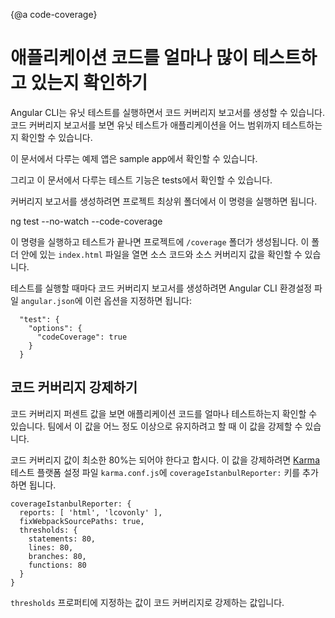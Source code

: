 {@a code-coverage}

<!--
# Find out how much code you're testing
-->
# 애플리케이션 코드를 얼마나 많이 테스트하고 있는지 확인하기

<!--
The CLI can run unit tests and create code coverage reports.
Code coverage reports show you any parts of your code base that may not be properly tested by your unit tests.

<div class="alert is-helpful">

  For the sample app that the testing guides describe, see the <live-example name="testing" embedded-style noDownload>sample app</live-example>.

  For the tests features in the testing guides, see <live-example name="testing" stackblitz="specs" noDownload>tests</live-example>.

</div>


To generate a coverage report run the following command in the root of your project.

<code-example language="sh" class="code-shell">
  ng test --no-watch --code-coverage
</code-example>

When the tests are complete, the command creates a new `/coverage` folder in the project. Open the `index.html` file to see a report with your source code and code coverage values.

If you want to create code-coverage reports every time you test, you can set the following option in the CLI configuration file, `angular.json`:

```
  "test": {
    "options": {
      "codeCoverage": true
    }
  }
```
-->
Angular CLI는 유닛 테스트를 실행하면서 코드 커버리지 보고서를 생성할 수 있습니다.
코드 커버리지 보고서를 보면 유닛 테스트가 애플리케이션을 어느 범위까지 테스트하는지 확인할 수 있습니다.

<div class="alert is-helpful">

이 문서에서 다루는 예제 앱은 <live-example name="testing" embedded-style noDownload>sample app</live-example>에서 확인할 수 있습니다.

그리고 이 문서에서 다루는 테스트 기능은 <live-example name="testing" stackblitz="specs" noDownload>tests</live-example>에서 확인할 수 있습니다.

</div>

커버리지 보고서를 생성하려면 프로젝트 최상위 폴더에서 이 명령을 실행하면 됩니다.

<code-example language="sh" class="code-shell">
  ng test --no-watch --code-coverage
</code-example>

이 명령을 실행하고 테스트가 끝나면 프로젝트에 `/coverage` 폴더가 생성됩니다.
이 폴더 안에 있는 `index.html` 파일을 열면 소스 코드와 소스 커버리지 값을 확인할 수 있습니다.

테스트를 실행할 때마다 코드 커버리지 보고서를 생성하려면 Angular CLI 환경설정 파일 `angular.json`에 이런 옵션을 지정하면 됩니다:

```
  "test": {
    "options": {
      "codeCoverage": true
    }
  }
```


<!--
## Code coverage enforcement
-->
## 코드 커버리지 강제하기

<!--
The code coverage percentages let you estimate how much of your code is tested.
If your team decides on a set minimum amount to be unit tested, you can enforce this minimum with the Angular CLI.

For example, suppose you want the code base to have a minimum of 80% code coverage.
To enable this, open the [Karma](https://karma-runner.github.io) test platform configuration file, `karma.conf.js`, and add the following in the `coverageIstanbulReporter:` key.

```
coverageIstanbulReporter: {
  reports: [ 'html', 'lcovonly' ],
  fixWebpackSourcePaths: true,
  thresholds: {
    statements: 80,
    lines: 80,
    branches: 80,
    functions: 80
  }
}
```

The `thresholds` property causes the tool to enforce a minimum of 80% code coverage when the unit tests are run in the project.
-->
코드 커버리지 퍼센트 값을 보면 애플리케이션 코드를 얼마나 테스트하는지 확인할 수 있습니다.
팀에서 이 값을 어느 정도 이상으로 유지하려고 할 때 이 값을 강제할 수 있습니다.


코드 커버리지 값이 최소한 80%는 되어야 한다고 합시다.
이 값을 강제하려면 [Karma](https://karma-runner.github.io) 테스트 플랫폼 설정 파일 `karma.conf.js`에 `coverageIstanbulReporter:` 키를 추가하면 됩니다.

```
coverageIstanbulReporter: {
  reports: [ 'html', 'lcovonly' ],
  fixWebpackSourcePaths: true,
  thresholds: {
    statements: 80,
    lines: 80,
    branches: 80,
    functions: 80
  }
}
```

`thresholds` 프로퍼티에 지정하는 값이 코드 커버리지로 강제하는 값입니다.
